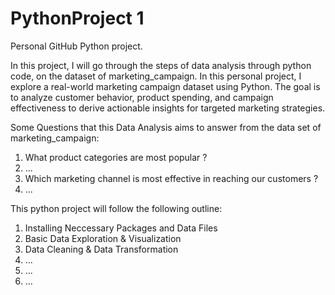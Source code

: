 # PythonProject 1

Personal GitHub Python project. 

In this project, I will go through the steps of data analysis through python code, on the dataset of marketing_campaign. 
In this personal project, I explore a real-world marketing campaign dataset using Python. The goal is to analyze customer behavior, product spending, and campaign effectiveness to derive actionable insights for targeted marketing strategies.

Some Questions that this Data Analysis aims to answer from the data set of marketing_campaign: 
1) What product categories are most popular ? 
2) ...
3) Which marketing channel is most effective in reaching our customers ?
4) ...

This python project will follow the following outline:
1. Installing Neccessary Packages and Data Files 
2. Basic Data Exploration & Visualization
3. Data Cleaning & Data Transformation
4. ...
5. ...
6. ... 
